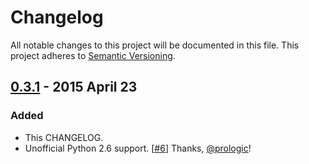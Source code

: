 # Changelog
All notable changes to this project will be documented in this file.
This project adheres to [Semantic Versioning](http://semver.org/).

## [0.3.1] - 2015 April 23
### Added
* This CHANGELOG.
* Unofficial Python 2.6 support. [[#6]] Thanks, [@prologic]!

[0.3.1]: https://github.com/WhoopInc/mkwheelhouse/compare/0.3.0...0.3.1

[#6]: https://github.com/WhoopInc/mkwheelhouse/pull/6

[@prologic]: https://github.com/prologic
